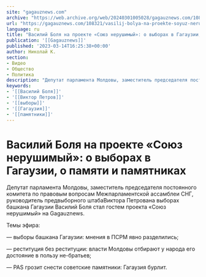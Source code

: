 ```yaml
---
site: "gagauznews.com"
archive: "https://web.archive.org/web/20240301005028/gagauznews.com/108321/vasilij-bolya-na-proekte-soyuz-nerushimyj-o-vyborah-v-gagauzii-o-pamyati-i-pamyatnikah.html"
url: "https://gagauznews.com/108321/vasilij-bolya-na-proekte-soyuz-nerushimyj-o-vyborah-v-gagauzii-o-pamyati-i-pamyatnikah.html"
language: ru
title: "Василий Боля на проекте «Союз нерушимый»: о выборах в Гагаузии, о памяти и памятниках"
publication: '[[Gagauznews]]'
published: '2023-03-14T16:25:38+00:00'
author: Николай К.
section:
- Видео
- Общество
- Политика
description: "Депутат парламента Молдовы, заместитель председателя постоянного комитета по правовым вопросам Межпарламентской ассамблеи СНГ, руководитель предвыборного штаба Виктора Петрова на выборах башкана Гагаузии Василий Боля стал гостем проекта «Союз нерушимый» на Gagauznews. Темы эфира: — выборы башкана Гагаузии: мнения в ПСРМ явно разделились; — реституция без реституции: власти Молдовы отбирают у народа его достояние в пользу не-братьев; — PAS грозит снести советские памятники: Гагаузия бурлит."
keywords:
- '[[Василий Боля]]'
- '[[Виктор Петров]]'
- '[[выборы]]'
- '[[Гагаузия]]'
- '[[памятники]]'
---
```


# Василий Боля на проекте «Союз нерушимый»: о выборах в Гагаузии, о памяти и памятниках

Депутат парламента Молдовы, заместитель председателя постоянного комитета по правовым вопросам Межпарламентской ассамблеи СНГ, руководитель предвыборного штабаВиктора Петрована выборах башкана Гагаузии Василий Боля стал гостем проекта «Союз нерушимый» на Gagauznews.

Темы эфира:

— выборы башкана Гагаузии: мнения в ПСРМ явно разделились;

— реституция без реституции: власти Молдовы отбирают у народа его достояние в пользу не-братьев;

— PAS грозит снести советские памятники: Гагаузия бурлит.